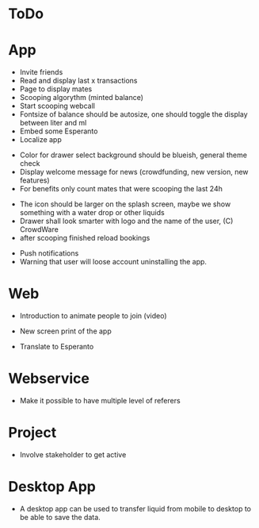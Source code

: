# ToDo

# App
+ Invite friends
+ Read and display last x transactions
+ Page to display mates
+ Scooping algorythm (minted balance)
+ Start scooping webcall
+ Fontsize of balance should be autosize, one should toggle the display between liter and ml
+ Embed some Esperanto
+ Localize app
- Color for drawer select background should be blueish, general theme check
- Display welcome message for news (crowdfunding, new version, new features)
- For benefits only count mates that were scooping the last 24h
+ The icon should be larger on the splash screen, maybe we show something with a water drop or other liquids
+ Drawer shall look smarter with logo and the name of the user, (C) CrowdWare
+ after scooping finished reload bookings
- Push notifications
- Warning that user will loose account uninstalling the app.

# Web
- Introduction to animate people to join (video)
+ New screen print of the app
- Translate to Esperanto

# Webservice
+ Make it possible to have multiple level of referers

# Project
- Involve stakeholder to get active

# Desktop App
- A desktop app can be used to transfer liquid from mobile to desktop to be able to save the data.
